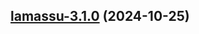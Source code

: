 
<a name="lamassu-3.1.0"></a>
## [lamassu-3.1.0](https://github.com/lamassuiot/lamassu-helm/compare/lamassu-3.0.0...lamassu-3.1.0) (2024-10-25)

